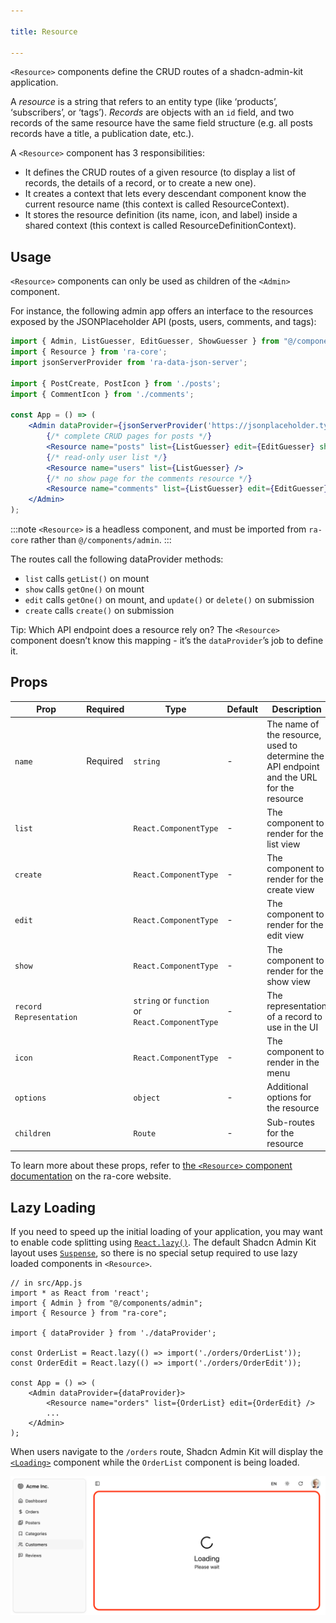 ```yaml
---

title: Resource

---
```


`<Resource>` components define the CRUD routes of a shadcn-admin-kit application.

A *resource* is a string that refers to an entity type (like ‘products’, ‘subscribers’, or ‘tags’). *Records* are objects with an `id` field, and two records of the same resource have the same field structure (e.g. all posts records have a title, a publication date, etc.).

A `<Resource>` component has 3 responsibilities:

- It defines the CRUD routes of a given resource (to display a list of records, the details of a record, or to create a new one).
- It creates a context that lets every descendant component know the current resource name (this context is called ResourceContext).
- It stores the resource definition (its name, icon, and label) inside a shared context (this context is called ResourceDefinitionContext).

## Usage

`<Resource>` components can only be used as children of the `<Admin>` component.

For instance, the following admin app offers an interface to the resources exposed by the JSONPlaceholder API (posts, users, comments, and tags):

```jsx
import { Admin, ListGuesser, EditGuesser, ShowGuesser } from "@/components/admin";
import { Resource } from 'ra-core';
import jsonServerProvider from 'ra-data-json-server';

import { PostCreate, PostIcon } from './posts';
import { CommentIcon } from './comments';

const App = () => (
    <Admin dataProvider={jsonServerProvider('https://jsonplaceholder.typicode.com')}>
        {/* complete CRUD pages for posts */}
        <Resource name="posts" list={ListGuesser} edit={EditGuesser} show={ShowGuesser} create={PostCreate} icon={PostIcon} />
        {/* read-only user list */}
        <Resource name="users" list={ListGuesser} />
        {/* no show page for the comments resource */}
        <Resource name="comments" list={ListGuesser} edit={EditGuesser} icon={CommentIcon} />
    </Admin>
);
```

:::note
`<Resource>` is a headless component, and must be imported from `ra-core` rather than `@/components/admin`.
:::

The routes call the following dataProvider methods:

- `list` calls `getList()` on mount
- `show` calls `getOne()` on mount
- `edit` calls `getOne()` on mount, and `update()` or `delete()` on submission
- `create` calls `create()` on submission

Tip: Which API endpoint does a resource rely on? The `<Resource>` component doesn’t know this mapping - it’s the `dataProvider`’s job to define it.

## Props

| Prop                    | Required | Type                                            | Default | Description                                                                               |
| ----------------------- | -------- | ----------------------------------------------- | ------- | ----------------------------------------------------------------------------------------- |
| `name`                  | Required | `string`                                        | -       | The name of the resource, used to determine the API endpoint and the URL for the resource |
| `list`                  |          | `React.ComponentType`                           | -       | The component to render for the list view                                                 |
| `create`                |          | `React.ComponentType`                           | -       | The component to render for the create view                                               |
| `edit`                  |          | `React.ComponentType`                           | -       | The component to render for the edit view                                                 |
| `show`                  |          | `React.ComponentType`                           | -       | The component to render for the show view                                                 |
| `record Representation` |          | `string` or `function` or `React.ComponentType` | -       | The representation of a record to use in the UI                                           |
| `icon`                  |          | `React.ComponentType`                           | -       | The component to render in the menu                                                       |
| `options`               |          | `object`                                        | -       | Additional options for the resource                                                       |
| `children`              |          | `Route`                                         | -       | Sub-routes for the resource                                                               |

To learn more about these props, refer to [the `<Resource>` component documentation](https://marmelab.com/ra-core/resource/) on the ra-core website.

## Lazy Loading

If you need to speed up the initial loading of your application, you may want to enable code splitting using [`React.lazy()`](https://react.dev/reference/react/lazy). The default Shadcn Admin Kit layout uses [`Suspense`](https://react.dev/reference/react/Suspense), so there is no special setup required to use lazy loaded components in `<Resource>`.

```tsx
// in src/App.js
import * as React from 'react';
import { Admin } from "@/components/admin";
import { Resource } from "ra-core";

import { dataProvider } from './dataProvider';

const OrderList = React.lazy(() => import('./orders/OrderList'));
const OrderEdit = React.lazy(() => import('./orders/OrderEdit'));

const App = () => (
    <Admin dataProvider={dataProvider}>
        <Resource name="orders" list={OrderList} edit={OrderEdit} />
        ...
    </Admin>
);
```

When users navigate to the `/orders` route, Shadcn Admin Kit will display the [`<Loading>`](./Loading.md) component while the `OrderList` component is being loaded.

![Loading](./images/loading.png)
